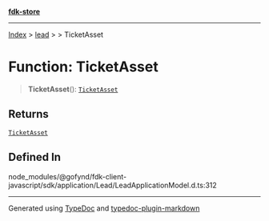 [**fdk-store**](../../../README.md)
***

[Index](../../../API.md) > [lead](../../README.md) > [<internal>](../README.md) > TicketAsset

# Function: TicketAsset

> **TicketAsset**(): [`TicketAsset`](../type-aliases/type-alias.TicketAsset.md)

## Returns

[`TicketAsset`](../type-aliases/type-alias.TicketAsset.md)

## Defined In

node\_modules/@gofynd/fdk-client-javascript/sdk/application/Lead/LeadApplicationModel.d.ts:312

***
Generated using [TypeDoc](https://typedoc.org/) and [typedoc-plugin-markdown](https://www.npmjs.com/package/typedoc-plugin-markdown)
